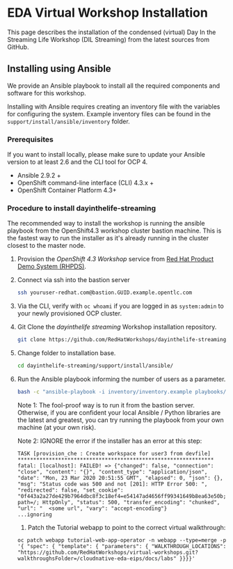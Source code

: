 # EDA Virtual Workshop Installation

This page describes the installation of the condensed (virtual) Day In the Streaming Life Workshop (DIL Streaming) from the latest sources from GitHub.

## Installing using Ansible

We provide an Ansible playbook to install all the required components and software for this workshop.

Installing with Ansible requires creating an inventory file with the variables for configuring the system. Example inventory files can be found in the `support/install/ansible/inventory` folder.

### Prerequisites

If you want to install locally, please make sure to update your Ansible version to at least 2.6 and the CLI tool for OCP 4.

* Ansible 2.9.2 +
* OpenShift command-line interface (CLI) 4.3.x +
* OpenShift Container Platform 4.3+

### Procedure to install dayinthelife-streaming

The recommended way to install the workshop is running the ansible playbook from the OpenShift4.3 workshop cluster bastion machine. This is the fastest way to run the installer as it's already running in the cluster closest to the master node.

1. Provision the *OpenShift 4.3 Workshop* service from [Red Hat Product Demo System (RHPDS)](https://rhpds.redhat.com).

1. Connect via ssh into the bastion server
    ```bash
    ssh youruser-redhat.com@bastion.GUID.example.opentlc.com
    ```

1. Via the CLI, verify with `oc whoami` if you are logged in as `system:admin` to your newly provisioned OCP cluster.

1. Git Clone the *dayinthelife streaming* Workshop installation repository.

    ```bash
    git clone https://github.com/RedHatWorkshops/dayinthelife-streaming.git
    ```

1. Change folder to installation base.

    ```bash
    cd dayinthelife-streaming/support/install/ansible/
    ```

1. Run the Ansible playbook informing the number of users as a parameter. 

    ```bash
    bash -c "ansible-playbook -i inventory/inventory.example playbooks/openshift/install.yaml -e num_users=15"
    ```

    Note 1: The fool-proof way is to run it from the bastion server.  Otherwise, if you are confident your local Ansible / Python libraries are the latest and greatest, you can try running the playbook from your own machine (at your own risk).
    
    Note 2: IGNORE the error if the installer has an error at this step:

    ```
    TASK [provision_che : Create workspace for user3 from devfile] ***************************************************************
    fatal: [localhost]: FAILED! => {"changed": false, "connection": "close", "content": "{}", "content_type": "application/json", "date": "Mon, 23 Mar 2020 20:51:55 GMT", "elapsed": 0, "json": {}, "msg": "Status code was 500 and not [201]: HTTP Error 500: ", "redirected": false, "set_cookie": "0f443a2a27de429b7964dbc8f3c18ef4=e54147ad4656ff99341649b8ea63e50b; path=/; HttpOnly", "status": 500, "transfer_encoding": "chunked", "url": "  <some url", "vary": "accept-encoding"}
    ...ignoring
    ```

    1. Patch the Tutorial webapp to point to the correct virtual walkthrough:

    ```
    oc patch webapp tutorial-web-app-operator -n webapp --type=merge -p '{ "spec": { "template": { "parameters": { "WALKTHROUGH_LOCATIONS": "https://github.com/RedHatWorkshops/virtual-workshops.git?walkthroughsFolder=/cloudnative-eda-eips/docs/labs" }}}}'
    ```